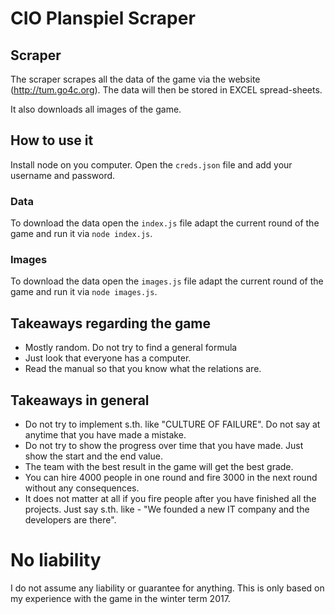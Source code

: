 # CIO Planspiel Scraper

## Scraper

The scraper scrapes all the data of the game via the website (http://tum.go4c.org). The data will then be stored in EXCEL spread-sheets.

It also downloads all images of the game.

## How to use it

Install node on you computer. Open the `creds.json` file and add your username and password. 

### Data
To download the data open the `index.js` file adapt the current round of the game and run it via `node index.js`.

### Images
To download the data open the `images.js` file adapt the current round of the game and run it via `node images.js`.

## Takeaways regarding the game

* Mostly random. Do not try to find a general formula
* Just look that everyone has a computer.
* Read the manual so that you know what the relations are.

## Takeaways in general

* Do not try to implement s.th. like "CULTURE OF FAILURE". Do not say at anytime that you have made a mistake.
* Do not try to show the progress over time that you have made. Just show the start and the end value.
* The team with the best result in the game will get the best grade.
* You can hire 4000 people in one round and fire 3000 in the next round without any consequences.
* It does not matter at all if you fire people after you have finished all the projects. Just say s.th. like - "We founded a new IT company and the developers are there".

# No liability
I do not assume any liability or guarantee for anything. This is only based on my experience with the game in the winter term 2017.
